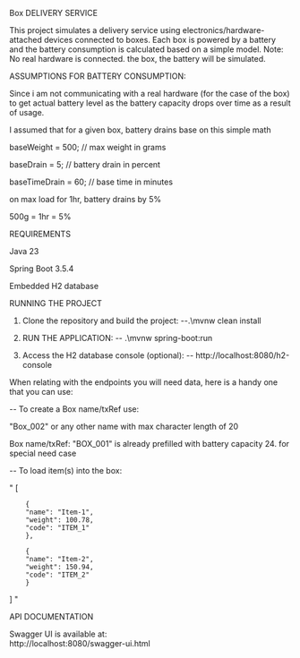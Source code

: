
Box DELIVERY SERVICE

This project simulates a delivery service using 
electronics/hardware-attached devices connected to boxes.
Each box is powered by a battery and the battery 
consumption is calculated based on a simple model. 
Note: No real hardware is connected. the box, the battery will be
simulated.

ASSUMPTIONS FOR BATTERY CONSUMPTION: 

Since i am not communicating with a real hardware (for the case 
of the box) to get actual battery level as the battery
capacity drops over time as a result of usage.

I assumed that for a given box, battery drains base on this
simple math 

baseWeight = 500; // max weight in grams 

baseDrain = 5; // battery drain in percent

baseTimeDrain = 60; // base time in minutes

on max load for 1hr, battery drains by 5%

500g = 1hr = 5%

REQUIREMENTS

Java 23

Spring Boot 3.5.4

Embedded H2 database


RUNNING THE PROJECT

1. Clone the repository and build the project:
    --.\mvnw clean install

2. RUN THE APPLICATION:
   -- .\mvnw spring-boot:run

3. Access the H2 database console (optional):
    --    http://localhost:8080/h2-console

 
When relating with the endpoints you will need data, here
is a handy one that you can use:

-- To create a Box name/txRef use: 

"Box_002" or any other name with max character length of 20

Box name/txRef: "BOX_001" is already prefilled with battery 
capacity 24. for special need case

-- To load item(s) into the box:
   
 " [

        {
        "name": "Item-1",
        "weight": 100.78,
        "code": "ITEM_1"
        },

        {
        "name": "Item-2",
        "weight": 150.94,
        "code": "ITEM_2"
        }

   ] 
 "

API DOCUMENTATION

Swagger UI is available at:   
http://localhost:8080/swagger-ui.html


















